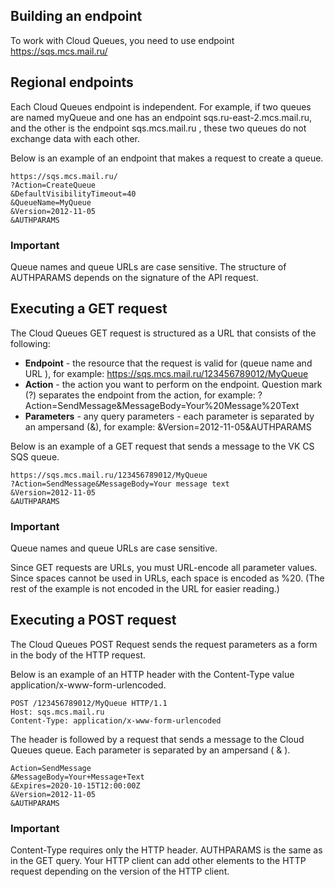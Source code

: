 Building an endpoint
-------------------------

To work with Cloud Queues, you need to use endpoint https://sqs.mcs.mail.ru/

Regional endpoints
---------------------------

Each Cloud Queues endpoint is independent. For example, if two queues are named myQueue and one has an endpoint sqs.ru-east-2.mcs.mail.ru, and the other is the endpoint sqs.mcs.mail.ru , these two queues do not exchange data with each other.

Below is an example of an endpoint that makes a request to create a queue.

```
https://sqs.mcs.mail.ru/   
?Action=CreateQueue
&DefaultVisibilityTimeout=40
&QueueName=MyQueue
&Version=2012-11-05
&AUTHPARAMS
```

### Important

Queue names and queue URLs are case sensitive. The structure of AUTHPARAMS depends on the signature of the API request. 

Executing a GET request
----------------------

The Cloud Queues GET request is structured as a URL that consists of the following:

* **Endpoint** - the resource that the request is valid for (queue name and URL ), for example: https://sqs.mcs.mail.ru/123456789012/MyQueue
* **Action** - the action you want to perform on the endpoint. Question mark (?) separates the endpoint from the action, for example: ?Action=SendMessage&MessageBody=Your%20Message%20Text
* **Parameters** - any query parameters - each parameter is separated by an ampersand (&), for example: &Version=2012-11-05&AUTHPARAMS

Below is an example of a GET request that sends a message to the VK CS SQS queue.

```
https://sqs.mcs.mail.ru/123456789012/MyQueue
?Action=SendMessage&MessageBody=Your message text
&Version=2012-11-05
&AUTHPARAMS
```

### Important

Queue names and queue URLs are case sensitive.

Since GET requests are URLs, you must URL-encode all parameter values. Since spaces cannot be used in URLs, each space is encoded as %20. (The rest of the example is not encoded in the URL for easier reading.)

Executing a POST request
-----------------------

The Cloud Queues POST Request sends the request parameters as a form in the body of the HTTP request.

Below is an example of an HTTP header with the Content-Type value application/x-www-form-urlencoded.

```
POST /123456789012/MyQueue HTTP/1.1
Host: sqs.mcs.mail.ru
Content-Type: application/x-www-form-urlencoded
```

The header is followed by a request that sends a message to the Cloud Queues queue. Each parameter is separated by an ampersand ( & ). 

```
Action=SendMessage
&MessageBody=Your+Message+Text
&Expires=2020-10-15T12:00:00Z
&Version=2012-11-05
&AUTHPARAMS
```

### Important

Content-Type requires only the HTTP header. AUTHPARAMS is the same as in the GET query. Your HTTP client can add other elements to the HTTP request depending on the version of the HTTP client.